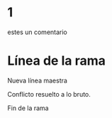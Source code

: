 # 1
estes un comentario

Línea de la rama
=======
Nueva línea maestra

Conflicto resuelto a lo bruto.

Fin de la rama
